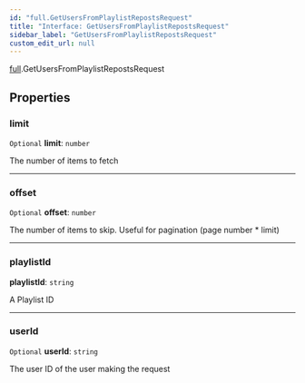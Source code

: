 ```yaml
---
id: "full.GetUsersFromPlaylistRepostsRequest"
title: "Interface: GetUsersFromPlaylistRepostsRequest"
sidebar_label: "GetUsersFromPlaylistRepostsRequest"
custom_edit_url: null
---
```


[full](../namespaces/full.md).GetUsersFromPlaylistRepostsRequest

## Properties

### limit

 `Optional` **limit**: `number`

The number of items to fetch

___

### offset

 `Optional` **offset**: `number`

The number of items to skip. Useful for pagination (page number * limit)

___

### playlistId

 **playlistId**: `string`

A Playlist ID

___

### userId

 `Optional` **userId**: `string`

The user ID of the user making the request
